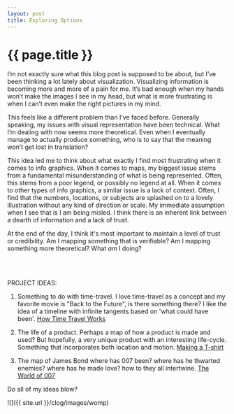```yaml
---
layout: post
title: Exploring Options
---
```


{{ page.title }}
================

<p class="meta">

I’m not exactly sure what this blog post is supposed to be about, but I’ve been thinking a lot lately about visualization. Visualizing information is becoming more and more of a pain for me. It’s bad enough when my hands won’t make the images I see in my head, but what is more frustrating is when I can’t even make the right pictures in my mind. 

This feels like a different problem than I’ve faced before. Generally speaking, my issues with visual representation have been technical. What I’m dealing with now seems more theoretical. Even when I eventually manage to actually produce something, who is to say that the meaning won’t get lost in translation?

This idea led me to think about what exactly I find most frustrating when it comes to info graphics.  When it comes to maps, my biggest issue stems from a fundamental misunderstanding of what is being represented. Often, this stems from a poor legend, or possibly no legend at all. When it comes to other types of info graphics, a similar issue is a lack of context. Often, I find that the numbers, locations, or subjects are splashed on to a lovely illustration without any kind of direction or scale. My immediate assumption when I see that is I am being misled. I think there is an inherent link between a dearth of information and a lack of trust. 

At the end of the day, I think it's most important to maintain a level of trust or credibility. Am I mapping something that is verifiable? Am I mapping something more theoretical? What *am* I doing?

<br>
<br>

PROJECT IDEAS:

1) Something to do with time-travel. 
	I love time-travel as a concept and my favorite movie is "Back to the Future", is there something there? I like the idea of a timeline with infinite tangents based on 'what could have been'.
	[How Time Travel Works](http://science.howstuffworks.com/science-vs-myth/everyday-myths/time-travel.htm)

2) The life of a product.
	Perhaps a map of how a product is made and used? But hopefully, a very unique product with an interesting life-cycle. Something that incorporates both location and motion.
	[Making a T-shirt](http://apps.npr.org/tshirt/#/title)

3) The map of James Bond
	where has 007 been? where has he thwarted enemies? where has he made love? how to they all intertwine. 
	[The World of 007](http://www.007.com/)


Do all of my ideas blow?


![]({{ site.url }}/clog/images/womp)

